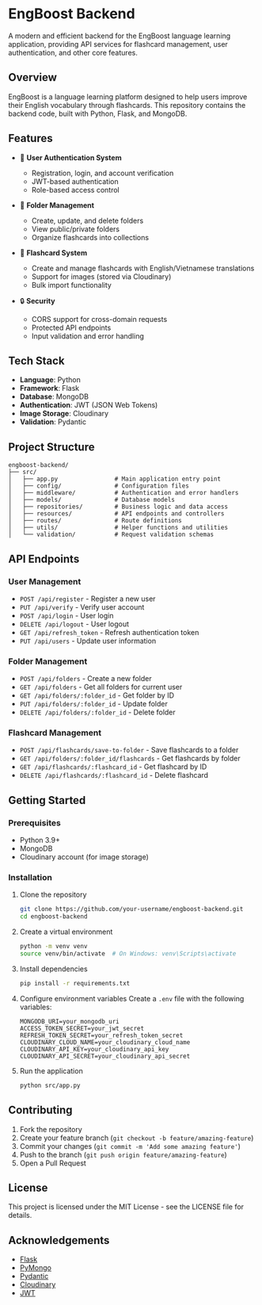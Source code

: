 # EngBoost Backend

A modern and efficient backend for the EngBoost language learning application, providing API services for flashcard management, user authentication, and other core features.

## Overview

EngBoost is a language learning platform designed to help users improve their English vocabulary through flashcards. This repository contains the backend code, built with Python, Flask, and MongoDB.

## Features

- 👤 **User Authentication System**

  - Registration, login, and account verification
  - JWT-based authentication
  - Role-based access control

- 📂 **Folder Management**

  - Create, update, and delete folders
  - View public/private folders
  - Organize flashcards into collections

- 📇 **Flashcard System**

  - Create and manage flashcards with English/Vietnamese translations
  - Support for images (stored via Cloudinary)
  - Bulk import functionality

- 🔒 **Security**
  - CORS support for cross-domain requests
  - Protected API endpoints
  - Input validation and error handling

## Tech Stack

- **Language**: Python
- **Framework**: Flask
- **Database**: MongoDB
- **Authentication**: JWT (JSON Web Tokens)
- **Image Storage**: Cloudinary
- **Validation**: Pydantic

## Project Structure

```
engboost-backend/
├── src/
│   ├── app.py                # Main application entry point
│   ├── config/               # Configuration files
│   ├── middleware/           # Authentication and error handlers
│   ├── models/               # Database models
│   ├── repositories/         # Business logic and data access
│   ├── resources/            # API endpoints and controllers
│   ├── routes/               # Route definitions
│   ├── utils/                # Helper functions and utilities
│   └── validation/           # Request validation schemas
```

## API Endpoints

### User Management

- `POST /api/register` - Register a new user
- `PUT /api/verify` - Verify user account
- `POST /api/login` - User login
- `DELETE /api/logout` - User logout
- `GET /api/refresh_token` - Refresh authentication token
- `PUT /api/users` - Update user information

### Folder Management

- `POST /api/folders` - Create a new folder
- `GET /api/folders` - Get all folders for current user
- `GET /api/folders/:folder_id` - Get folder by ID
- `PUT /api/folders/:folder_id` - Update folder
- `DELETE /api/folders/:folder_id` - Delete folder

### Flashcard Management

- `POST /api/flashcards/save-to-folder` - Save flashcards to a folder
- `GET /api/folders/:folder_id/flashcards` - Get flashcards by folder
- `GET /api/flashcards/:flashcard_id` - Get flashcard by ID
- `DELETE /api/flashcards/:flashcard_id` - Delete flashcard

## Getting Started

### Prerequisites

- Python 3.9+
- MongoDB
- Cloudinary account (for image storage)

### Installation

1. Clone the repository

   ```bash
   git clone https://github.com/your-username/engboost-backend.git
   cd engboost-backend
   ```

2. Create a virtual environment

   ```bash
   python -m venv venv
   source venv/bin/activate  # On Windows: venv\Scripts\activate
   ```

3. Install dependencies

   ```bash
   pip install -r requirements.txt
   ```

4. Configure environment variables
   Create a `.env` file with the following variables:

   ```
   MONGODB_URI=your_mongodb_uri
   ACCESS_TOKEN_SECRET=your_jwt_secret
   REFRESH_TOKEN_SECRET=your_refresh_token_secret
   CLOUDINARY_CLOUD_NAME=your_cloudinary_cloud_name
   CLOUDINARY_API_KEY=your_cloudinary_api_key
   CLOUDINARY_API_SECRET=your_cloudinary_api_secret
   ```

5. Run the application
   ```bash
   python src/app.py
   ```

## Contributing

1. Fork the repository
2. Create your feature branch (`git checkout -b feature/amazing-feature`)
3. Commit your changes (`git commit -m 'Add some amazing feature'`)
4. Push to the branch (`git push origin feature/amazing-feature`)
5. Open a Pull Request

## License

This project is licensed under the MIT License - see the LICENSE file for details.

## Acknowledgements

- [Flask](https://flask.palletsprojects.com/)
- [PyMongo](https://pymongo.readthedocs.io/)
- [Pydantic](https://pydantic-docs.helpmanual.io/)
- [Cloudinary](https://cloudinary.com/)
- [JWT](https://jwt.io/)
